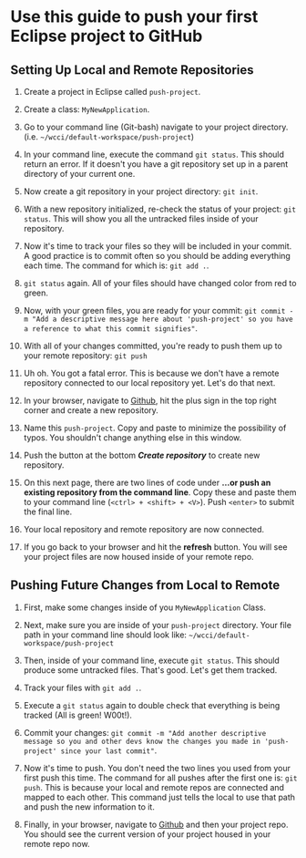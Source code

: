# Use this guide to push your first Eclipse project to GitHub

## Setting Up Local and Remote Repositories

1. Create a project in Eclipse called `push-project`.

1. Create a class: `MyNewApplication`.

1. Go to your command line (Git-bash) navigate to your project directory. (i.e. `~/wcci/default-workspace/push-project`)

1. In your command line, execute the command `git status`. This should return an error. If it doesn't you have a git repository set up in a parent directory of your current one.

1. Now create a git repository in your project directory: `git init`.

1. With a new repository initialized, re-check the status of your project: `git status`. This will show you all the untracked files inside of your repository.

1. Now it's time to track your files so they will be included in your commit. A good practice is to commit often so you should be adding everything each time. The command for which is: `git add .`.

1. `git status` again. All of your files should have changed color from red to green.

1. Now, with your green files, you are ready for your commit: `git commit -m "Add a descriptive message here about 'push-project' so you have a reference to what this commit signifies"`.

1. With all of your changes committed, you're ready to push them up to your remote repository: `git push`

1. Uh oh. You got a fatal error. This is because we don't have a remote repository connected to our local repository yet. Let's do that next.

1. In your browser, navigate to [Github](https://www.github.com), hit the plus sign in the top right corner and create a new repository.

1. Name this `push-project`. Copy and paste to minimize the possibility of typos. You shouldn't change anything else in this window.

1. Push the button at the bottom ***Create repository*** to create new repository.

1. On this next page, there are two lines of code under **…or push an existing repository from the command line**. Copy these and paste them to your command line (`<ctrl> + <shift> + <V>`). Push `<enter>` to submit the final line.

1. Your local repository and remote repository are now connected.

1. If you go back to your browser and hit the **refresh** button. You will see your project files are now housed inside of your remote repo.

## Pushing Future Changes from Local to Remote

1. First, make some changes inside of you `MyNewApplication` Class.

1. Next, make sure you are inside of your `push-project` directory. Your file path in your command line should look like: `~/wcci/default-workspace/push-project`

1. Then, inside of your command line, execute `git status`. This should produce some untracked files. That's good. Let's get them tracked.

1. Track your files with `git add .`.

1. Execute a `git status` again to double check that everything is being tracked (All is green! W00t!).

1. Commit your changes: `git commit -m "Add another descriptive message so you and other devs know the changes you made in 'push-project' since your last commit"`.

1. Now it's time to push. You don't need the two lines you used from your first push this time. The command for all pushes after the first one is: `git push`. This is because your local and remote repos are connected and mapped to each other. This command just tells the local to use that path and push the new information to it.

1. Finally, in your browser, navigate to [Github](https://www.github.com) and then your project repo. You should see the current version of your project housed in your remote repo now.
